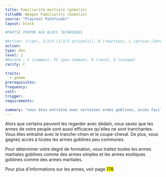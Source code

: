 ```yaml
---
title: Familiarité martiale (gobelin)
titleEN: Weapon Familiarity (Gobelin)
source: "Playtest Pathfinder"
layout: block

#PARTIE PROPRE AUX BLOCS TECHNIQUES

#Action: (rien), 1/2/3 (1/2/3 action[s]), R (réaction), L (action libre)
action: 
type: don
level: 1
#Rareté : C (commun), PC (peu commun), R (rare), U (unique)
rarity: C

traits:
  - gnome
prerequisites: 
frequency:
cost:
trigger:
requirements:

summary: "vous êtes entraîné avec certaines armes goblines, accès facilités aux autres armes goblines"
---
```


Alors que certains peuvent les regarder avec dédain, vous savez que les armes de votre peuple sont aussi efficaces qu'elles ne sont tranchantes. Vous êtes entraîné avec le tranche-chien et le coupe-cheval. De plus, vous gagnez accès à toutes les armes goblines peu communes. 

Pour déterminer votre degré de formation, vous traitez toutes les armes martiales goblines comme des armes simples et les armes exotiques goblines comme des armes martiales.

Pour plus d'informations sur les armes, voir page <mark>178</mark>.